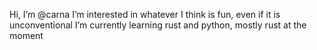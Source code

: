 Hi, I’m @carna
I’m interested in whatever I think is fun, even if it is unconventional
I’m currently learning rust and python, mostly rust at the moment

